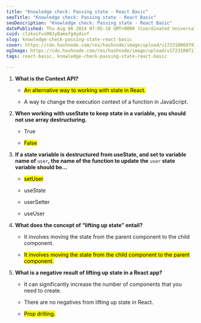 ```yaml
---
title: "Knowledge check: Passing state - React Basic"
seoTitle: "Knowledge check: Passing state - React Basic"
seoDescription: "Knowledge check: Passing state - React Basic"
datePublished: Thu Aug 08 2024 07:05:18 GMT+0000 (Coordinated Universal Time)
cuid: clzkxofvx001y0amafg4ydinf
slug: knowledge-check-passing-state-react-basic
cover: https://cdn.hashnode.com/res/hashnode/image/upload/v1723100697939/4f7a0ed7-5080-4917-aa6f-d7093bca754e.png
ogImage: https://cdn.hashnode.com/res/hashnode/image/upload/v1723100711994/8136bd79-51a2-4db2-b284-1dee666458bb.png
tags: react-basic, knowledge-check-passing-state-react-basic

---
```


1. **What is the Context API?**
    
    * <mark>An alternative way to working with state in React.</mark>
        
    * A way to change the execution context of a function in JavaScript.
        
2. **When working with useState to keep state in a variable, you should not use array destructuring.**
    
    * True
        
    * <mark>False</mark>
        
3. **If a state variable is destructured from useState, and set to variable name of** `user`**, the name of the function to update the** `user` **state variable should be...**
    
    * <mark>setUser</mark>
        
    * useState
        
    * userSetter
        
    * useUser
        
4. **What does the concept of “lifting up state” entail?**
    
    * It involves moving the state from the parent component to the child component.
        
    * <mark>It involves moving the state from the child component to the parent component.</mark>
        
5. **What is a negative result of lifting up state in a React app?**
    
    * It can significantly increase the number of components that you need to create.
        
    * There are no negatives from lifting up state in React.
        
    * <mark>Prop drilling.</mark>